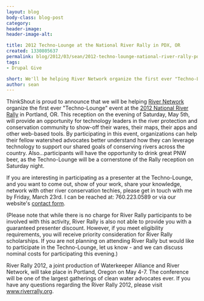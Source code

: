 ```yaml
---
layout: blog
body-class: blog-post
category:
header-image:
header-image-alt:

title: 2012 Techno-Lounge at the National River Rally in PDX, OR
created: 1330805637
permalink: blog/2012/03/sean/2012-techno-lounge-national-river-rally-pdx-or/
tags:
- Drupal Give

short: We'll be helping River Network organize the first ever "Techno-Lounge".
author: sean
---
```

ThinkShout is proud to announce that we will be helping [River Network](http://rivernetwork.org) organize the first ever "Techno-Lounge" event at the [2012 National River Rally](http://rivernetwork.org/rally) in Portland, OR. This reception on the evening of Saturday, May 5th, will provide an opportunity for technology leaders in the river protection and conservation community to show-off their wares, their maps, their apps and other web-based tools. By participating in this event, organizations can help their fellow watershed advocates better understand how they can leverage technology to support our shared goals of conserving rivers across the country. Also...participants will have the opportunity to drink great PNW beer, as the Techno-Lounge will be a cornerstone of the Rally reception on Saturday night.

If you are interesting in participating as a presenter at the Techno-Lounge, and you want to come out, show of your work, share your knowledge, network with other river conservation techies, please get in touch with me by Friday, March 23rd. I can be reached at: 760.223.0589 or via our website's [contact form](http://thinkshout.com/contact).

(Please note that while there is no charge for River Rally participants to be involved with this activity, River Rally is also not able to provide you with a guaranteed presenter discount. However, if you meet eligibility requirements, you will receive priority consideration for River Rally scholarships. If you are not planning on attending River Rally but would like to participate in the Techno-Lounge, let us know - and we can discuss nominal costs for participating this evening.)
 
River Rally 2012, a joint production of Waterkeeper Alliance and River Network, will take place in Portland, Oregon on May 4-7. The conference will be one of the largest gatherings of clean water advocates ever.  If you have any questions regarding the River Rally 2012, please visit www.riverrally.org.
